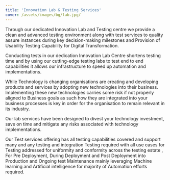 ```yaml
---
title: 'Innovation Lab & Testing Services'
cover: /assets/images/bg/lab.jpg/
---
```


Through our dedicated Innovation Lab and Testing centre we provide a clean and advanced testing environment along with test services to quality assure instances during key decision-making milestones and Provision of Usability Testing Capability for Digital Transformation.


Conducting tests in our dedication Innovation Lab Centre shortens testing time and by using our cutting-edge testing labs to test end to end capabilities it allows our infrastructure to speed up automation and implementations.


While Technology is changing organisations are creating and developing products and services by adopting new technologies into their business.
Implementing these new technologies carries some risk if not properly aligned to Business goals as such how they are integrated into your business processes is key in order for the organisation to remain relevant in its industry.


Our lab services have been designed to divest your technology investment, save on time and mitigate any risks associated with technology implementations.


Our Test services offering has all testing capabilities covered and support many and any testing and integration Testing required with all use cases for Testing addressed  for uniformity and conformity across the testing estate , For Pre Deployment, During Deployment and Post Deployment into Production and Ongoing test Maintenance mainly leveraging Machine learning and Artificial intelligence for majority of Automation efforts required.

